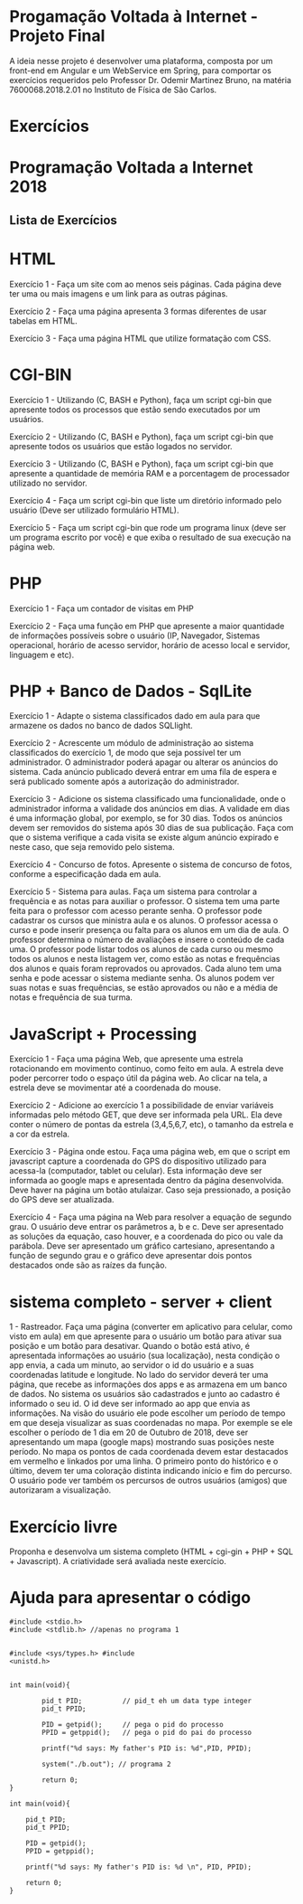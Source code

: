 # Progamação Voltada à Internet - Projeto Final
A ideia nesse projeto é desenvolver uma plataforma, composta por um front-end em Angular e um WebService em Spring, para comportar os exercícios requeridos pelo Professor Dr. Odemir Martinez Bruno, na matéria 7600068.2018.2.01 no Instituto de Física de São Carlos.

# Exercícios

<!DOCTYPE html PUBLIC "-//W3C//DTD XHTML 1.0 Transitional//EN" "http://www.w3.org/TR/xhtml1/DTD/xhtml1-transitional.dtd">
<html xmlns="http://www.w3.org/1999/xhtml">
<head>
  <meta http-equiv="Content-Type" content="text/html; charset=utf-8" />
  <meta http-equiv="Content-Style-Type" content="text/css" />
  <meta name="generator" content="pandoc" />
  <meta name="author" content="Lista de Exercícios" />
  <title>Programação Voltada a Internet 2018</title>
  <style type="text/css">code{white-space: pre;}</style>
</head>
<body>
<div id="header">
<h1 class="title">Programação Voltada a Internet 2018</h1>
<h2 class="author">Lista de Exercícios</h2>
</div>
<h1 id="html">HTML</h1>
<p>Exercício 1 - Faça um site com ao menos seis páginas. Cada página deve ter uma ou mais imagens e um link para as outras páginas.</p>
<p>Exercício 2 - Faça uma página apresenta 3 formas diferentes de usar tabelas em HTML.</p>
<p>Exercício 3 - Faça uma página HTML que utilize formatação com CSS.</p>
<h1 id="cgi-bin">CGI-BIN</h1>
<p>Exercício 1 - Utilizando (C, BASH e Python), faça um script cgi-bin que apresente todos os processos que estão sendo executados por um usuários.</p>
<p>Exercício 2 - Utilizando (C, BASH e Python), faça um script cgi-bin que apresente todos os usuários que estão logados no servidor.</p>
<p>Exercício 3 - Utilizando (C, BASH e Python), faça um script cgi-bin que apresente a quantidade de memória RAM e a porcentagem de processador utilizado no servidor.</p>
<p>Exercício 4 - Faça um script cgi-bin que liste um diretório informado pelo usuário (Deve ser utilizado formulário HTML).</p>
<p>Exercício 5 - Faça um script cgi-bin que rode um programa linux (deve ser um programa escrito por você) e que exiba o resultado de sua execução na página web.</p>
<h1 id="php">PHP</h1>
<p>Exercício 1 - Faça um contador de visitas em PHP</p>
<p>Exercício 2 - Faça uma função em PHP que apresente a maior quantidade de informações possíveis sobre o usuário (IP, Navegador, Sistemas operacional, horário de acesso servidor, horário de acesso local e servidor, linguagem e etc).</p>
<h1 id="php-banco-de-dados---sqllite">PHP + Banco de Dados - SqlLite</h1>
<p>Exercício 1 - Adapte o sistema classificados dado em aula para que armazene os dados no banco de dados SQLlight.</p>
<p>Exercício 2 - Acrescente um módulo de administração ao sistema classificados do exercício 1, de modo que seja possível ter um administrador. O administrador poderá apagar ou alterar os anúncios do sistema. Cada anúncio publicado deverá entrar em uma fila de espera e será publicado somente após a autorização do administrador.</p>
<p>Exercício 3 - Adicione os sistema classificado uma funcionalidade, onde o administrador informa a validade dos anúncios em dias. A validade em dias é uma informação global, por exemplo, se for 30 dias. Todos os anúncios devem ser removidos do sistema após 30 dias de sua publicação. Faça com que o sistema verifique a cada visita se existe algum anúncio expirado e neste caso, que seja removido pelo sistema.</p>
<p>Exercício 4 - Concurso de fotos. Apresente o sistema de concurso de fotos, conforme a especificação dada em aula.</p>
<p>Exercício 5 - Sistema para aulas. Faça um sistema para controlar a frequência e as notas para auxiliar o professor. O sistema tem uma parte feita para o professor com acesso perante senha. O professor pode cadastrar os cursos que ministra aula e os alunos. O professor acessa o curso e pode inserir presença ou falta para os alunos em um dia de aula. O professor determina o número de avaliações e insere o conteúdo de cada uma. O professor pode listar todos os alunos de cada curso ou mesmo todos os alunos e nesta listagem ver, como estão as notas e frequências dos alunos e quais foram reprovados ou aprovados. Cada aluno tem uma senha e pode acessar o sistema mediante senha. Os alunos podem ver suas notas e suas frequências, se estão aprovados ou não e a média de notas e frequência de sua turma.</p>
<h1 id="javascript-processing">JavaScript + Processing</h1>
<p>Exercício 1 - Faça uma página Web, que apresente uma estrela rotacionando em movimento continuo, como feito em aula. A estrela deve poder percorrer todo o espaço útil da página web. Ao clicar na tela, a estrela deve se movimentar até a coordenada do mouse.</p>
<p>Exercício 2 - Adicione ao exercício 1 a possibilidade de enviar variáveis informadas pelo método GET, que deve ser informada pela URL. Ela deve conter o número de pontas da estrela (3,4,5,6,7, etc), o tamanho da estrela e a cor da estrela.</p>
<p>Exercício 3 - Página onde estou. Faça uma página web, em que o script em javascript capture a coordenada do GPS do dispositivo utilizado para acessa-la (computador, tablet ou celular). Esta informação deve ser informada ao google maps e apresentada dentro da página desenvolvida. Deve haver na página um botão atulaizar. Caso seja pressionado, a posição do GPS deve ser atualizada.</p>
<p>Exercício 4 - Faça uma página na Web para resolver a equação de segundo grau. O usuário deve entrar os parâmetros a, b e c. Deve ser apresentado as soluções da equação, caso houver, e a coordenada do pico ou vale da parábola. Deve ser apresentado um gráfico cartesiano, apresentando a função de segundo grau e o gráfico deve apresentar dois pontos destacados onde são as raízes da função.</p>
<h1 id="sistema-completo---server-client">sistema completo - server + client</h1>
<p>1 - Rastreador. Faça uma página (converter em aplicativo para celular, como visto em aula) em que apresente para o usuário um botão para ativar sua posição e um botão para desativar. Quando o botão está ativo, é apresentada informações ao usuário (sua localização), nesta condição o app envia, a cada um minuto, ao servidor o id do usuário e a suas coordenadas latitude e longitude. No lado do servidor deverá ter uma página, que recebe as informações dos apps e as armazena em um banco de dados. No sistema os usuários são cadastrados e junto ao cadastro é informado o seu id. O id deve ser informado ao app que envia as informações. Na visão do usuário ele pode escolher um período de tempo em que deseja visualizar as suas coordenadas no mapa. Por exemple se ele escolher o período de 1 dia em 20 de Outubro de 2018, deve ser apresentando um mapa (google maps) mostrando suas posições neste período. No mapa os pontos de cada coordenada devem estar destacados em vermelho e linkados por uma linha. O primeiro ponto do histórico e o último, devem ter uma coloração distinta indicando início e fim do percurso. O usuário pode ver também os percursos de outros usuários (amigos) que autorizaram a visualização.</p>
<h1 id="exercício-livre">Exercício livre</h1>
<p>Proponha e desenvolva um sistema completo (HTML + cgi-gin + PHP + SQL + Javascript). A criatividade será avaliada neste exercício.</p>
<h1 id="ajuda-para-apresentar-o-código">Ajuda para apresentar o código</h1>
<pre><code>#include &lt;stdio.h&gt;
#include &lt;stdlib.h&gt; //apenas no programa 1

#include &lt;sys/types.h&gt;
#include &lt;unistd.h&gt;</code></pre>
<pre><code>int main(void){

        pid_t PID;          // pid_t eh um data type integer
        pid_t PPID;

        PID = getpid();     // pega o pid do processo
        PPID = getppid();   // pega o pid do pai do processo

        printf(&quot;%d says: My father&#39;s PID is: %d&quot;,PID, PPID);

        system(&quot;./b.out&quot;); // programa 2

        return 0;
}</code></pre>
<pre><code>int main(void){

    pid_t PID;
    pid_t PPID;

    PID = getpid();
    PPID = getppid();

    printf(&quot;%d says: My father&#39;s PID is: %d \n&quot;, PID, PPID);

    return 0;
}</code></pre>
</body>
</html>

